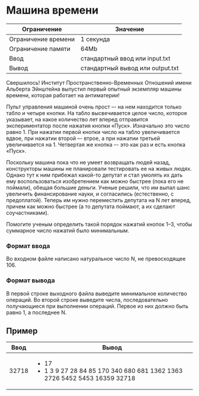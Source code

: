 # Машина времени
Ограничение | Значение
--- | ---
Ограничение времени | 1 секунда
Ограничение памяти | 64Mb
Ввод | стандартный ввод или input.txt
Вывод | стандартный вывод или output.txt

Свершилось! Институт Пространственно-Временных Отношений имени Альберта Эйнштейна выпустил первый опытный экземпляр машины времени, которая работает на антиматерии!

Пульт управления машиной очень прост –- на нем находится только табло и четыре кнопки. На табло высвечивается целое число, которое указывает, на какое количество лет вперед отправится экспериментатор после нажатия кнопки «Пуск». Изначально это число равно 1. При нажатии первой кнопки число на табло увеличивается вдвое, при нажатии второй –- втрое, а при нажатии третьей увеличивается на 1. Четвертая же кнопка –- это как раз и есть кнопка «Пуск».

Поскольку машина пока что не умеет возвращать людей назад, конструкторы машины не планировали тестировать ее на живых людях. Однако тут к ним прибежал какой-то депутат и стал умолять их дать ему воспользоваться изобретением как можно быстрее (пока его не поймали), обещая большие деньги. Ученые решили, что им выпал шанс увеличить финансирование науки, и согласились (естественно, с предоплатой). Теперь им нужно переместить депутата на N лет вперед, причем как можно быстрее (а то депутата поймают, а их сделают соучастниками).

Помогите ученым определить такой порядок нажатий кнопок 1–3, чтобы суммарное число нажатий было минимальным.

### Формат ввода
Во входном файле написано натуральное число N, не превосходящее 106.

### Формат вывода
В первой строке выходного файла выведите минимальное количество операций. Во второй строке выведите числа, последовательно получающиеся при выполнении операций. Первое из них должно быть равно 1, а последнее N.

## Пример

Ввод | Вывод
--- | ---
32718 |  <ul><li>17</li><li>1 3 9 27 28 84 85 170 340 680 681 1362 1363 2726 5452 5453 16359 32718</li></ul>
